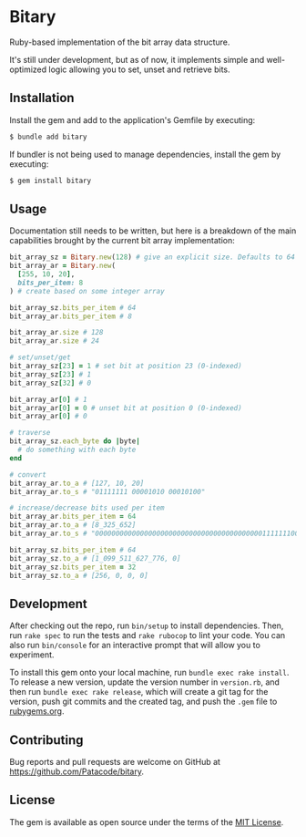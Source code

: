 # Bitary

Ruby-based implementation of the bit array data structure.

It's still under development, but as of now, it implements simple and well-optimized logic allowing you to set, unset and retrieve bits.

## Installation

Install the gem and add to the application's Gemfile by executing:

```bash
$ bundle add bitary
```

If bundler is not being used to manage dependencies, install the gem by executing:

```bash
$ gem install bitary
```

## Usage

Documentation still needs to be written, but here is a breakdown
of the main capabilities brought by the current bit array implementation:

```ruby
bit_array_sz = Bitary.new(128) # give an explicit size. Defaults to 64 bits used per item
bit_array_ar = Bitary.new(
  [255, 10, 20],
  bits_per_item: 8
) # create based on some integer array

bit_array_sz.bits_per_item # 64
bit_array_ar.bits_per_item # 8

bit_array_ar.size # 128
bit_array_ar.size # 24

# set/unset/get
bit_array_sz[23] = 1 # set bit at position 23 (0-indexed)
bit_array_sz[23] # 1
bit_array_sz[32] # 0

bit_array_ar[0] # 1
bit_array_ar[0] = 0 # unset bit at position 0 (0-indexed)
bit_array_ar[0] # 0

# traverse
bit_array_sz.each_byte do |byte|
  # do something with each byte
end

# convert
bit_array_ar.to_a # [127, 10, 20]
bit_array_ar.to_s # "01111111 00001010 00010100"

# increase/decrease bits used per item
bit_array_ar.bits_per_item = 64
bit_array_ar.to_a # [8_325_652]
bit_array_ar.to_s # "0000000000000000000000000000000000000000011111110000101000010100"

bit_array_sz.bits_per_item # 64
bit_array_sz.to_a # [1_099_511_627_776, 0]
bit_array_sz.bits_per_item = 32
bit_array_sz.to_a # [256, 0, 0, 0]
```

## Development

After checking out the repo, run `bin/setup` to install dependencies. Then, run `rake spec` to run the tests and `rake rubocop` to lint your code. You can also run `bin/console` for an interactive prompt that will allow you to experiment.

To install this gem onto your local machine, run `bundle exec rake install`. To release a new version, update the version number in `version.rb`, and then run `bundle exec rake release`, which will create a git tag for the version, push git commits and the created tag, and push the `.gem` file to [rubygems.org](https://rubygems.org).

## Contributing

Bug reports and pull requests are welcome on GitHub at https://github.com/Patacode/bitary.

## License

The gem is available as open source under the terms of the [MIT License](https://opensource.org/licenses/MIT).
